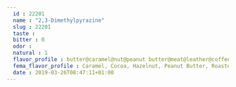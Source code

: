 ```yaml
---
  id : 22201
  name : "2,3-Dimethylpyrazine"
  slug : 22201
  taste : 
  bitter : 0
  odor : 
  natural : 1
  flavor_profile : butter@caramel@nut@peanut butter@meat@leather@coffee@cocoa@peanut@nutty@almond@walnut
  fema_flavor_profile : Caramel, Cocoa, Hazelnut, Peanut Butter, Roasted
  date : 2019-03-26T08:47:11+01:00
---
```



